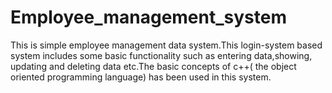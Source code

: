 # Employee_management_system
This is simple employee management data system.This login-system based system includes some basic functionality such as entering data,showing, updating and deleting data etc.The basic concepts of c++( the object oriented programming language) has been used in this system.
